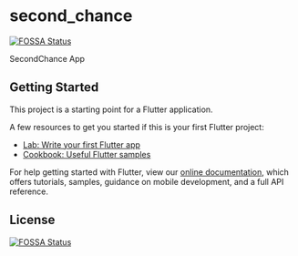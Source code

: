 # second_chance
[![FOSSA Status](https://app.fossa.com/api/projects/git%2Bgithub.com%2Fsrutledge12%2FSecondChance.svg?type=shield)](https://app.fossa.com/projects/git%2Bgithub.com%2Fsrutledge12%2FSecondChance?ref=badge_shield)


SecondChance App

## Getting Started

This project is a starting point for a Flutter application.

A few resources to get you started if this is your first Flutter project:

- [Lab: Write your first Flutter app](https://flutter.dev/docs/get-started/codelab)
- [Cookbook: Useful Flutter samples](https://flutter.dev/docs/cookbook)

For help getting started with Flutter, view our
[online documentation](https://flutter.dev/docs), which offers tutorials,
samples, guidance on mobile development, and a full API reference.


## License
[![FOSSA Status](https://app.fossa.com/api/projects/git%2Bgithub.com%2Fsrutledge12%2FSecondChance.svg?type=large)](https://app.fossa.com/projects/git%2Bgithub.com%2Fsrutledge12%2FSecondChance?ref=badge_large)